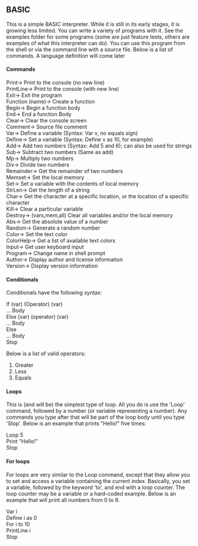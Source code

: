 ## BASIC

This is a simple BASIC interpreter. While it is still in its early stages, it is growing less limited. You can write a variety of programs with it. See the examples folder for some programs (some are just feature tests, others are examples of what this interpreter can do). You can use this program from the shell or via the command line with a source file. Below is a list of commands. A language definition will come later

#### Commands
Print-> Print to the console (no new line)   
PrintLine-> Print to the console (with new line)   
Exit-> Exit the program   
Function (name)-> Create a function   
Begin-> Begin a function body   
End-> End a function Body   
Clear-> Clear the console screen   
Comment-> Source file comment   
Var-> Define a variable (Syntax: Var v, no equals sign)   
Define-> Set a variable (Syntax: Define v as 10, for example)   
Add-> Add two numbers (Syntax: Add 5 and 6); can also be used for strings   
Sub-> Subtract two numbers (Same as add)   
Mp-> Multiply two numbers   
Div-> Divide two numbers   
Remainder-> Get the remainder of two numbers   
Memset-> Set the local memory   
Set-> Set a variable with the contents of local memory   
StrLen-> Get the length of a string   
Char-> Get the character at a specific location, or the location of a specific character   
Kill-> Clear a particular variable   
Destroy-> (vars,mem,all) Clear all variables and/or the local memory   
Abs-> Get the absolute value of a number   
Random-> Generate a random number   
Color-> Set the text color   
ColorHelp-> Get a list of available text colors   
Input-> Get user keyboard input   
Program-> Change name in shell prompt   
Author-> Display author and license information   
Version-> Display version information   

#### Conditionals
Conditionals have the following syntax:   

If (var) (Operator) (var)   
... Body   
Else (var) (operator) (var)   
... Body   
Else   
... Body   
Stop   

Below is a list of valid operators:   
1. Greater   
2. Less   
3. Equals   

#### Loops
This is (and will be) the simplest type of loop. All you do is use the 'Loop' command, followed by a number (or variable representing a number). Any commands you type after that will be part of the loop body until you type 'Stop'. Below is an example that prints "Hello!" five times:   

Loop 5   
Print "Hello!"   
Stop   

#### For loops
For loops are very similar to the Loop command, except that they allow you to set and access a variable containing the current index. Basically, you set a variable, followed by the keyword 'to', and end with a loop counter. The loop counter may be a variable or a hard-coded example. Below is an example that will print all numbers from 0 to 9.   

Var i   
Define i as 0   
For i to 10   
PrintLine i   
Stop   
